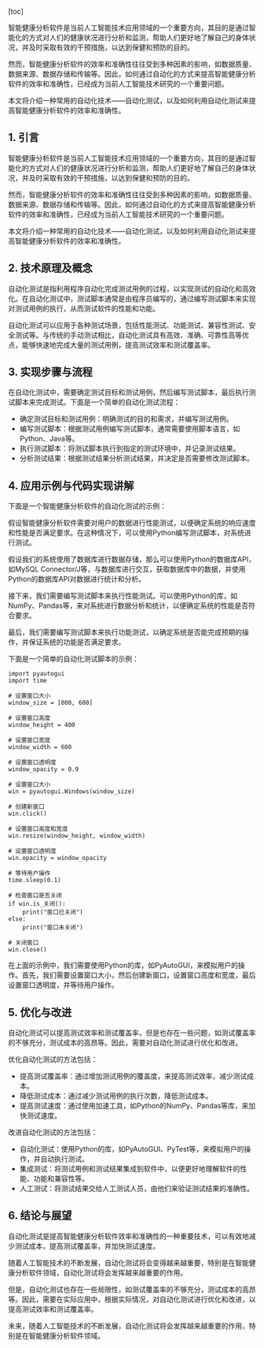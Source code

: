 
[toc]                    
                
                
智能健康分析软件是当前人工智能技术应用领域的一个重要方向，其目的是通过智能化的方式对人们的健康状况进行分析和监测，帮助人们更好地了解自己的身体状况，并及时采取有效的干预措施，以达到保健和预防的目的。

然而，智能健康分析软件的效率和准确性往往受到多种因素的影响，如数据质量、数据来源、数据存储和传输等。因此，如何通过自动化的方式来提高智能健康分析软件的效率和准确性，已经成为当前人工智能技术研究的一个重要问题。

本文将介绍一种常用的自动化技术——自动化测试，以及如何利用自动化测试来提高智能健康分析软件的效率和准确性。

## 1. 引言

智能健康分析软件是当前人工智能技术应用领域的一个重要方向，其目的是通过智能化的方式对人们的健康状况进行分析和监测，帮助人们更好地了解自己的身体状况，并及时采取有效的干预措施，以达到保健和预防的目的。

然而，智能健康分析软件的效率和准确性往往受到多种因素的影响，如数据质量、数据来源、数据存储和传输等。因此，如何通过自动化的方式来提高智能健康分析软件的效率和准确性，已经成为当前人工智能技术研究的一个重要问题。

本文将介绍一种常用的自动化技术——自动化测试，以及如何利用自动化测试来提高智能健康分析软件的效率和准确性。

## 2. 技术原理及概念

自动化测试是指利用程序自动化完成测试用例的过程，以实现测试的自动化和高效化。在自动化测试中，测试脚本通常是由程序员编写的，通过编写测试脚本来实现对测试用例的执行，从而测试软件的性能和功能。

自动化测试可以应用于各种测试场景，包括性能测试、功能测试、兼容性测试、安全测试等。与传统的手动测试相比，自动化测试具有高效、准确、可靠性高等优点，能够快速地完成大量的测试用例，提高测试效率和测试覆盖率。

## 3. 实现步骤与流程

在自动化测试中，需要确定测试目标和测试用例，然后编写测试脚本，最后执行测试脚本来完成测试。下面是一个简单的自动化测试流程：

- 确定测试目标和测试用例：明确测试的目的和需求，并编写测试用例。
- 编写测试脚本：根据测试用例编写测试脚本，通常需要使用脚本语言，如Python、Java等。
- 执行测试脚本：将测试脚本执行到指定的测试环境中，并记录测试结果。
- 分析测试结果：根据测试结果分析测试结果，并决定是否需要修改测试脚本。

## 4. 应用示例与代码实现讲解

下面是一个智能健康分析软件的自动化测试的示例：

假设智能健康分析软件需要对用户的数据进行性能测试，以便确定系统的响应速度和性能是否满足要求。在这种情况下，可以使用Python编写测试脚本，对系统进行测试。

假设我们的系统使用了数据库进行数据存储，那么可以使用Python的数据库API，如MySQL Connector/J等，与数据库进行交互，获取数据库中的数据，并使用Python的数据库API对数据进行统计和分析。

接下来，我们需要编写测试脚本来执行性能测试。可以使用Python的库，如NumPy、Pandas等，来对系统进行数据分析和统计，以便确定系统的性能是否符合要求。

最后，我们需要编写测试脚本来执行功能测试，以确定系统是否能完成预期的操作，并保证系统的功能是否满足要求。

下面是一个简单的自动化测试脚本的示例：

```
import pyautogui
import time

# 设置窗口大小
window_size = [800, 600]

# 设置窗口高度
window_height = 400

# 设置窗口宽度
window_width = 600

# 设置窗口透明度
window_opacity = 0.9

# 设置窗口大小
win = pyautogui.Windows(window_size)

# 创建新窗口
win.click()

# 设置窗口高度和宽度
win.resize(window_height, window_width)

# 设置窗口透明度
win.opacity = window_opacity

# 等待用户操作
time.sleep(0.1)

# 检查窗口是否关闭
if win.is_关闭():
    print("窗口已关闭")
else:
    print("窗口未关闭")

# 关闭窗口
win.close()
```

在上面的示例中，我们需要使用Python的库，如PyAutoGUI，来模拟用户的操作。首先，我们需要设置窗口大小，然后创建新窗口，设置窗口高度和宽度，最后设置窗口透明度，并等待用户操作。

## 5. 优化与改进

自动化测试可以提高测试效率和测试覆盖率，但是也存在一些问题，如测试覆盖率的不够充分，测试成本的高昂等。因此，需要对自动化测试进行优化和改进。

优化自动化测试的方法包括：

- 提高测试覆盖率：通过增加测试用例的覆盖度，来提高测试效率，减少测试成本。
- 降低测试成本：通过减少测试用例的执行次数，降低测试成本。
- 提高测试速度：通过使用加速工具，如Python的NumPy、Pandas等库，来加快测试速度。

改进自动化测试的方法包括：

- 自动化测试：使用Python的库，如PyAutoGUI、PyTest等，来模拟用户的操作，并自动执行测试。
- 集成测试：将测试用例和测试结果集成到软件中，以便更好地理解软件的性能、功能和兼容性等。
- 人工测试：将测试结果交给人工测试人员，由他们来验证测试结果的准确性。

## 6. 结论与展望

自动化测试是提高智能健康分析软件效率和准确性的一种重要技术，可以有效地减少测试成本，提高测试覆盖率，并加快测试速度。

随着人工智能技术的不断发展，自动化测试将会变得越来越重要，特别是在智能健康分析软件领域，自动化测试将会发挥越来越重要的作用。

但是，自动化测试也存在一些局限性，如测试覆盖率的不够充分，测试成本的高昂等。因此，需要在实际应用中，根据实际情况，对自动化测试进行优化和改进，以提高测试效率和测试覆盖率。

未来，随着人工智能技术的不断发展，自动化测试将会发挥越来越重要的作用，特别是在智能健康分析软件领域。

